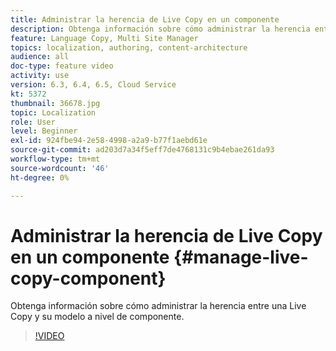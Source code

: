```yaml
---
title: Administrar la herencia de Live Copy en un componente
description: Obtenga información sobre cómo administrar la herencia entre una Live Copy y su modelo a nivel de componente
feature: Language Copy, Multi Site Manager
topics: localization, authoring, content-architecture
audience: all
doc-type: feature video
activity: use
version: 6.3, 6.4, 6.5, Cloud Service
kt: 5372
thumbnail: 36678.jpg
topic: Localization
role: User
level: Beginner
exl-id: 924fbe94-2e58-4998-a2a9-b77f1aebd61e
source-git-commit: ad203d7a34f5eff7de4768131c9b4ebae261da93
workflow-type: tm+mt
source-wordcount: '46'
ht-degree: 0%

---
```


# Administrar la herencia de Live Copy en un componente {#manage-live-copy-component}

Obtenga información sobre cómo administrar la herencia entre una Live Copy y su modelo a nivel de componente.

>[!VIDEO](https://video.tv.adobe.com/v/36678?quality=12&learn=on)
